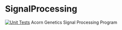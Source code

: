 # SignalProcessing  
[![Unit Tests](https://github.com/gracelynxs/SignalProcessing/actions/workflows/python-app.yml/badge.svg)](https://github.com/gracelynxs/SingalProcessing/actions/workflows/python-app.yml)
Acorn Genetics Signal Processing Program
